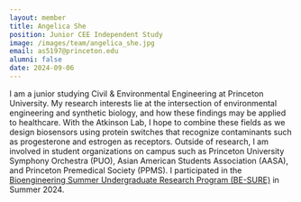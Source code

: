 ```yaml
---
layout: member
title: Angelica She
position: Junior CEE Independent Study
image: /images/team/angelica_she.jpg
email: as5197@princeton.edu
alumni: false
date: 2024-09-06
---
```


I am a junior studying Civil & Environmental Engineering at Princeton University. My research interests lie at the intersection of environmental engineering and synthetic biology, and how these findings may be applied to healthcare. With the Atkinson Lab, I hope to combine these fields as we design biosensors using protein switches that recognize contaminants such as progesterone and estrogen as receptors. Outside of research, I am involved in student organizations on campus such as Princeton University Symphony Orchestra (PUO), Asian American Students Association (AASA), and Princeton Premedical Society (PPMS). I participated in the [Bioengineering Summer Undergraduate Research Program (BE-SURE)](https://bioengineering.princeton.edu/join-us/summer-undergraduate-research-program) in Summer 2024. 